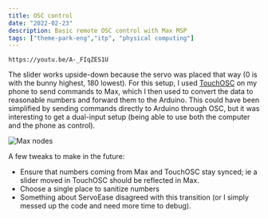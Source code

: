 ```yaml
---
title: OSC control
date: "2022-02-23"
description: Basic remote OSC control with Max MSP
tags: ["theme-park-eng","itp", "physical computing"]
---
```

`https://youtu.be/A-_FIqZES1U`

The slider works upside-down because the servo was placed that way (0 is with the bunny highest, 180 lowest). For this setup, I used [TouchOSC](https://hexler.net/touchosc) on my phone to send commands to Max, which I then used to convert the data to reasonable numbers and forward them to the Arduino. This could have been simplified by sending commands directly to Arduino through OSC, but it was interesting to get a dual-input setup (being able to use both the computer and the phone as control).

![Max nodes](./max_nodes.png)

A few tweaks to make in the future:
- Ensure that numbers coming from Max and TouchOSC stay synced; ie a slider moved in TouchOSC should be reflected in Max.
- Choose a single place to sanitize numbers
- Something about ServoEase disagreed with this transition (or I simply messed up the code and need more time to debug).
